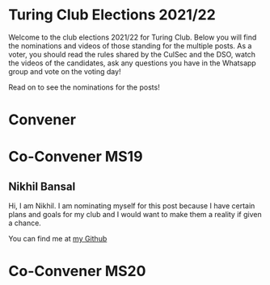 # Turing Club Elections 2021/22

Welcome to the club elections 2021/22 for Turing Club. Below you will find the nominations and videos of those standing for the multiple posts. As a voter, you should read the rules shared by the CulSec and the DSO, watch the videos of the candidates, ask any questions you have in the Whatsapp group and vote on the voting day!

Read on to see the nominations for the posts!

# Convener

# Co-Convener MS19
##  Nikhil Bansal
Hi, I am Nikhil. I am nominating myself for this post because I have certain plans and goals for my club and I would want to make them a reality if given a chance.

You can find me at [my Github](https://github.com/NB0207)


# Co-Convener MS20

